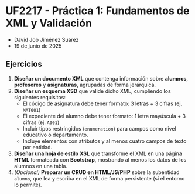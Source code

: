 # UF2217 - Práctica 1: Fundamentos de XML y Validación

- David Job Jiménez Suárez
- 19 de junio de 2025

Ejercicios
---

1. **Diseñar un documento XML** que contenga información sobre **alumnos**, **profesores** y **asignaturas**, agrupadas de forma jerárquica.
2. **Diseñar un esquema XSD** que valide dicho XML, cumpliendo los siguientes requisitos:
	- El código de asignatura debe tener formato: 3 letras + 3 cifras (ej. `MAT001`)
	- El expediente del alumno debe tener formato: 1 letra mayúscula + 3 cifras (ej. `A001`)
	- Incluir tipos restringidos (`enumeration`) para campos como nivel educativo o departamento.
	- Incluye elementos con atributos y al menos cuatro campos de texto por entidad.
3. **Diseñar una hoja de estilo XSL** que transforme el XML en una página **HTML** formateada con **Bootstrap**, mostrando al menos los datos de los alumnos en una tabla.
4. *(Opcional)* **Preparar un CRUD en HTML/JS/PHP** sobre la subentidad `alumno`, que lea y escriba en el XML de forma persistente (si el entorno lo permite).


